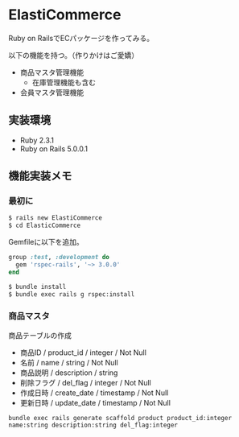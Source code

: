 # ElastiCommerce
Ruby on RailsでECパッケージを作ってみる。

以下の機能を持つ。（作りかけはご愛嬌）

* 商品マスタ管理機能
    * 在庫管理機能も含む
* 会員マスタ管理機能

## 実装環境

* Ruby 2.3.1
* Ruby on Rails 5.0.0.1

## 機能実装メモ

### 最初に

```bash
$ rails new ElastiCommerce
$ cd ElasticCommerce
```

Gemfileに以下を追加。

```ruby
group :test, :development do
  gem 'rspec-rails', '~> 3.0.0'
end
```

```bash
$ bundle install
$ bundle exec rails g rspec:install
```

### 商品マスタ

商品テーブルの作成

* 商品ID / product_id / integer / Not Null
* 名前 / name / string / Not Null
* 商品説明 / description / string
* 削除フラグ / del_flag / integer / Not Null
* 作成日時 / create_date / timestamp / Not Null
* 更新日時 / update_date / timestamp / Not Null

```
bundle exec rails generate scaffold product product_id:integer name:string description:string del_flag:integer
```
